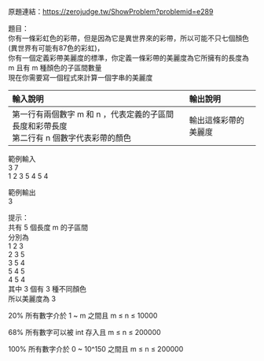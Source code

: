 原題連結：https://zerojudge.tw/ShowProblem?problemid=e289

題目：  
你有一條彩虹色的彩帶，但是因為它是異世界來的彩帶，所以可能不只七個顏色(異世界有可能有87色的彩虹)，  
你有一個定義彩帶美麗度的標準，你定義一條彩帶的美麗度為它所擁有的長度為 m 且有 m 種顏色的子區間數量  
現在你需要寫一個程式來計算一個字串的美麗度  

輸入說明 | 輸出說明 |
|:--------|:-------|
第一行有兩個數字 m 和 n ，代表定義的子區間長度和彩帶長度<br>第二行有 n 個數字代表彩帶的顏色 | 輸出這條彩帶的美麗度 |

範例輸入  
3 7  
1 2 3 5 4 5 4  

範例輸出  
3  

提示：  
共有 5 個長度 m 的子區間  
分別為  
1 2 3  
2 3 5  
3 5 4  
5 4 5  
4 5 4  
其中 3 個有 3 種不同顏色  
所以美麗度為 3  

20% 所有數字介於 1 ~ m 之間且 m ≤ n ≤ 10000  

68% 所有數字可以被 int 存入且 m ≤ n ≤ 200000   

100% 所有數字介於 0 ~ 10^150 之間且 m ≤ n ≤ 200000  
